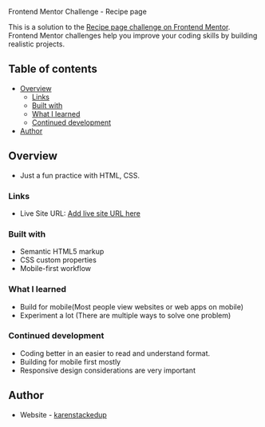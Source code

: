 Frontend Mentor Challenge - Recipe page

This is a solution to the [Recipe page challenge on Frontend Mentor](https://www.frontendmentor.io/challenges/recipe-page-KiTsR8QQKm). Frontend Mentor challenges help you improve your coding skills by building realistic projects.

## Table of contents

- [Overview](#overview)
  - [Links](#links)
  - [Built with](#built-with)
  - [What I learned](#what-i-learned)
  - [Continued development](#continued-development)
- [Author](#author)

## Overview

- Just a fun practice with HTML, CSS.

### Links

- Live Site URL: [Add live site URL here](https://karenstackedup.github.io/recipe-page-main/)

### Built with

- Semantic HTML5 markup
- CSS custom properties
- Mobile-first workflow

### What I learned

- Build for mobile(Most people view websites or web apps on mobile)
- Experiment a lot (There are multiple ways to solve one problem)

### Continued development

- Coding better in an easier to read and understand format.
- Building for mobile first mostly
- Responsive design considerations are very important

## Author

- Website - [karenstackedup](https://github.io/karenstackedup)
